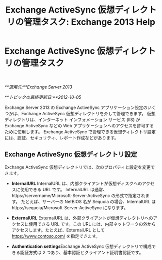 ﻿---
title: 'Exchange ActiveSync 仮想ディレクトリの管理タスク: Exchange 2013 Help'
TOCTitle: Exchange ActiveSync 仮想ディレクトリの管理タスク
ms:assetid: f0b339b7-e184-4392-a133-20523183459d
ms:mtpsurl: https://technet.microsoft.com/ja-jp/library/Bb125170(v=EXCHG.150)
ms:contentKeyID: 49896547
ms.date: 04/24/2018
mtps_version: v=EXCHG.150
ms.translationtype: HT
---

# Exchange ActiveSync 仮想ディレクトリの管理タスク

 

_**適用先:**Exchange Server 2013_

_**トピックの最終更新日:**2012-10-05_

Exchange Server 2013 の Exchange ActiveSync アプリケーション設定のいくつかは、Exchange ActiveSync 仮想ディレクトリを介して管理できます。 仮想ディレクトリは、インターネット インフォメーション サービス (IIS) が Exchange ActiveSync などの Web アプリケーションへのアクセスを許可するために使用します。 Exchange ActiveSync で管理できる仮想ディレクトリ設定には、認証、セキュリティ、レポート作成などがあります。

## Exchange ActiveSync 仮想ディレクトリ設定

Exchange ActiveSync 仮想ディレクトリでは、次のプロパティと設定を変更できます。

  - **InternalURL** InternalURL は、内部クライアントが仮想ディスクへのアクセスに使用できる URL です。 InternalURL は通常、https://servername/Microsoft-Server-ActiveSync の形式で指定されます。 たとえば、サーバーの NetBIOS 名が Sequoia の場合、InternalURL は https://sequoia/Microsoft-Server-ActiveSync になります。

  - **ExternalURL** ExternalURL は、外部クライアントが仮想ディレクトリへのアクセスに使用できる URL です。この URL には、内部ネットワークの外からアクセスします。たとえば、ExternalURL として https://www.contoso.com/ を指定できます。

  - **Authentication settings**Exchange ActiveSync 仮想ディレクトリで構成できる認証方式は 2 つあり、基本認証とクライアント証明書認証です。

